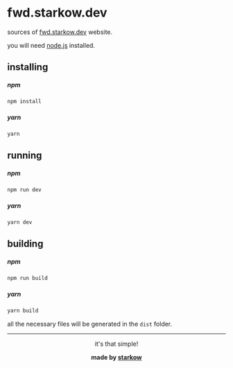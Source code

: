 # fwd.starkow.dev

sources of [fwd.starkow.dev](https://fwd.starkow.dev) website.

you will need [node.js](https://nodejs.org/en/) installed.

## installing

##### npm

```sh
npm install
```

##### yarn

```sh
yarn
```

## running

##### npm

```sh
npm run dev
```

##### yarn

```sh
yarn dev
```

## building

##### npm

```sh
npm run build
```

##### yarn

```sh
yarn build
```

all the necessary files will be generated in the `dist` folder.

---

<div align='center'>

it's that simple!

<b>made by [starkow](https://starkow.dev)</b>

</div>

